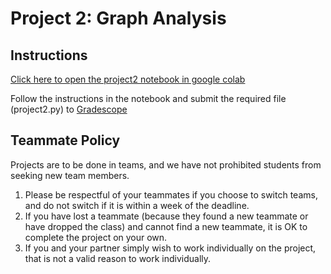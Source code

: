 # Project 2: Graph Analysis

## Instructions
[Click here to open the project2 notebook in google colab](https://colab.research.google.com/github/w4111/project2-f24/blob/master/project2.ipynb)

Follow the instructions in the notebook and submit the required file (project2.py) to [Gradescope](https://www.gradescope.com)
 


## Teammate Policy

Projects are to be done in teams, and we have not prohibited students from seeking new team members.

1. Please be respectful of your teammates if you choose to switch teams, and do not switch if it is within a week of the deadline.
2. If you have lost a teammate (because they found a new teammate or have dropped the class) and cannot find a new teammate, it is OK to complete the project on your own.
3. If you and your partner simply wish to work individually on the project, that is not a valid reason to work individually.
